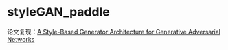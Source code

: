 # styleGAN_paddle
论文复现：[A Style-Based Generator Architecture for Generative Adversarial Networks](https://paperswithcode.com/paper/a-style-based-generator-architecture-for)
